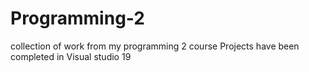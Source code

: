 # Programming-2
collection of work from my programming 2 course
Projects have been completed in Visual studio 19
